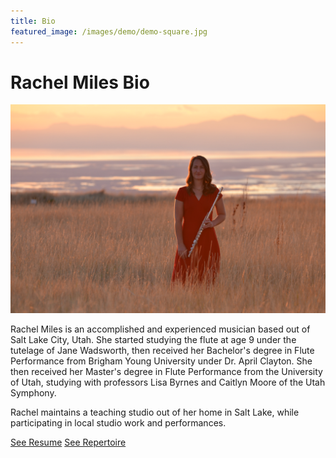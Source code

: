 ```yaml
---
title: Bio
featured_image: /images/demo/demo-square.jpg
---
```

# Rachel Miles Bio

![](/images/grass1.jpg)

Rachel Miles is an accomplished and experienced musician based out of Salt Lake City, Utah. She started studying the flute at age 9 under the tutelage of Jane Wadsworth, then received her Bachelor's degree in Flute Performance from Brigham Young University under Dr. April Clayton. She then received her Master's degree in Flute Performance from the University of Utah, studying with professors Lisa Byrnes and Caitlyn Moore of the Utah Symphony. 

Rachel maintains a teaching studio out of her home in Salt Lake, while participating in local studio work and performances. 

<a href="/resume" class="button ">See Resume</a> <a href="/repertoire" class="button">See Repertoire</a>